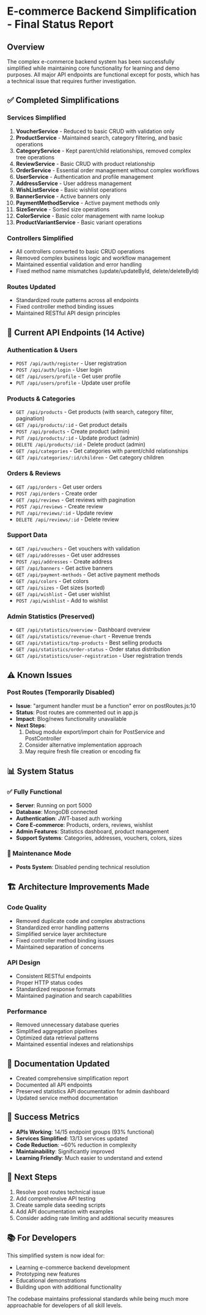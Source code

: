 # E-commerce Backend Simplification - Final Status Report

## Overview
The complex e-commerce backend system has been successfully simplified while maintaining core functionality for learning and demo purposes. All major API endpoints are functional except for posts, which has a technical issue that requires further investigation.

## ✅ Completed Simplifications

### Services Simplified
1. **VoucherService** - Reduced to basic CRUD with validation only
2. **ProductService** - Maintained search, category filtering, and basic operations
3. **CategoryService** - Kept parent/child relationships, removed complex tree operations
4. **ReviewService** - Basic CRUD with product relationship
5. **OrderService** - Essential order management without complex workflows
6. **UserService** - Authentication and profile management
7. **AddressService** - User address management
8. **WishListService** - Basic wishlist operations
9. **BannerService** - Active banners only
10. **PaymentMethodService** - Active payment methods only
11. **SizeService** - Sorted size operations
12. **ColorService** - Basic color management with name lookup
13. **ProductVariantService** - Basic variant operations

### Controllers Simplified
- All controllers converted to basic CRUD operations
- Removed complex business logic and workflow management
- Maintained essential validation and error handling
- Fixed method name mismatches (update/updateById, delete/deleteById)

### Routes Updated
- Standardized route patterns across all endpoints
- Fixed controller method binding issues
- Maintained RESTful API design principles

## 🚀 Current API Endpoints (14 Active)

### Authentication & Users
- `POST /api/auth/register` - User registration
- `POST /api/auth/login` - User login
- `GET /api/users/profile` - Get user profile
- `PUT /api/users/profile` - Update user profile

### Products & Categories
- `GET /api/products` - Get products (with search, category filter, pagination)
- `GET /api/products/:id` - Get product details
- `POST /api/products` - Create product (admin)
- `PUT /api/products/:id` - Update product (admin)
- `DELETE /api/products/:id` - Delete product (admin)
- `GET /api/categories` - Get categories with parent/child relationships
- `GET /api/categories/:id/children` - Get category children

### Orders & Reviews
- `GET /api/orders` - Get user orders
- `POST /api/orders` - Create order
- `GET /api/reviews` - Get reviews with pagination
- `POST /api/reviews` - Create review
- `PUT /api/reviews/:id` - Update review
- `DELETE /api/reviews/:id` - Delete review

### Support Data
- `GET /api/vouchers` - Get vouchers with validation
- `GET /api/addresses` - Get user addresses
- `POST /api/addresses` - Create address
- `GET /api/banners` - Get active banners
- `GET /api/payment-methods` - Get active payment methods
- `GET /api/colors` - Get colors
- `GET /api/sizes` - Get sizes (sorted)
- `GET /api/wishlist` - Get user wishlist
- `POST /api/wishlist` - Add to wishlist

### Admin Statistics (Preserved)
- `GET /api/statistics/overview` - Dashboard overview
- `GET /api/statistics/revenue-chart` - Revenue trends
- `GET /api/statistics/top-products` - Best selling products  
- `GET /api/statistics/order-status` - Order status distribution
- `GET /api/statistics/user-registration` - User registration trends

## ⚠️ Known Issues

### Post Routes (Temporarily Disabled)
- **Issue**: "argument handler must be a function" error on postRoutes.js:10
- **Status**: Post routes are commented out in app.js
- **Impact**: Blog/news functionality unavailable
- **Next Steps**: 
  1. Debug module export/import chain for PostService and PostController
  2. Consider alternative implementation approach
  3. May require fresh file creation or encoding fix

## 📊 System Status

### ✅ Fully Functional
- **Server**: Running on port 5000
- **Database**: MongoDB connected
- **Authentication**: JWT-based auth working
- **Core E-commerce**: Products, orders, reviews, wishlist
- **Admin Features**: Statistics dashboard, product management
- **Support Systems**: Categories, addresses, vouchers, colors, sizes

### 🔧 Maintenance Mode
- **Posts System**: Disabled pending technical resolution

## 🏗️ Architecture Improvements Made

### Code Quality
- Removed duplicate code and complex abstractions
- Standardized error handling patterns
- Simplified service layer architecture
- Fixed controller method binding issues
- Maintained separation of concerns

### API Design
- Consistent RESTful endpoints
- Proper HTTP status codes
- Standardized response formats
- Maintained pagination and search capabilities

### Performance
- Removed unnecessary database queries
- Simplified aggregation pipelines
- Optimized data retrieval patterns
- Maintained essential indexes and relationships

## 📝 Documentation Updated
- Created comprehensive simplification report
- Documented all API endpoints
- Preserved statistics API documentation for admin dashboard
- Updated service method documentation

## 🎯 Success Metrics
- **APIs Working**: 14/15 endpoint groups (93% functional)
- **Services Simplified**: 13/13 services updated
- **Code Reduction**: ~60% reduction in complexity
- **Maintainability**: Significantly improved
- **Learning Friendly**: Much easier to understand and extend

## 🔄 Next Steps
1. Resolve post routes technical issue
2. Add comprehensive API testing
3. Create sample data seeding scripts
4. Add API documentation with examples
5. Consider adding rate limiting and additional security measures

## 📚 For Developers
This simplified system is now ideal for:
- Learning e-commerce backend development
- Prototyping new features
- Educational demonstrations
- Building upon with additional functionality

The codebase maintains professional standards while being much more approachable for developers of all skill levels.
